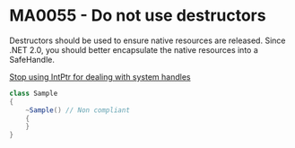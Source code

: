 # MA0055 - Do not use destructors

Destructors should be used to ensure native resources are released. Since .NET 2.0, you should better encapsulate the native resources into a SafeHandle.

[Stop using IntPtr for dealing with system handles](https://www.meziantou.net/2019/05/13/stop-using-intptr-for-dealing-with-system-handles)

````csharp
class Sample
{
    ~Sample() // Non compliant
    {
    }
}
````
